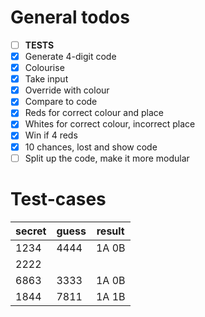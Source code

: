 # General todos
- [ ] **TESTS**
- [x] Generate 4-digit code
- [x] Colourise
- [x] Take input
- [x] Override with colour
- [x] Compare to code
- [x] Reds for correct colour and place
- [x] Whites for correct colour, incorrect place
- [x] Win if 4 reds
- [x] 10 chances, lost and show code
- [ ] Split up the code, make it more modular

# Test-cases

| secret | guess | result |
|--------|-------|--------|
| 1234   | 4444  | 1A 0B  |
| 2222   |       |        |
| 6863   | 3333  | 1A 0B  |
| 1844   | 7811  | 1A 1B  |
